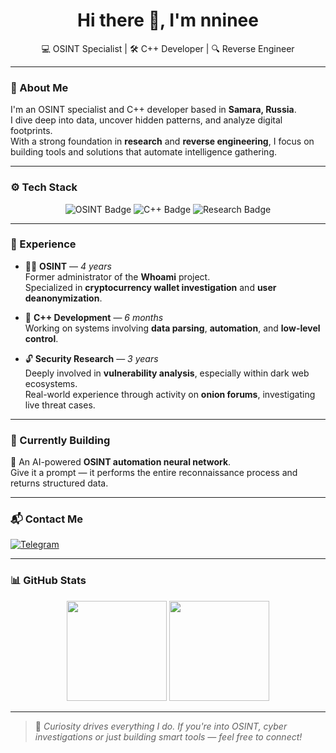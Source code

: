 <h1 align="center">Hi there 👋, I'm nninee</h1>
<p align="center">💻 OSINT Specialist | 🛠️ C++ Developer | 🔍 Reverse Engineer</p>

---

### 🧠 About Me

I'm an OSINT specialist and C++ developer based in **Samara, Russia**.  
I dive deep into data, uncover hidden patterns, and analyze digital footprints.  
With a strong foundation in **research** and **reverse engineering**, I focus on building tools and solutions that automate intelligence gathering.

---

### ⚙️ Tech Stack

<p align="center">
  <img src="https://img.shields.io/badge/OSINT-007ACC?style=for-the-badge&logo=spyder&logoColor=white" alt="OSINT Badge"/>
  <img src="https://img.shields.io/badge/C++-00599C?style=for-the-badge&logo=c%2B%2B&logoColor=white" alt="C++ Badge"/>
  <img src="https://img.shields.io/badge/Research-8E44AD?style=for-the-badge&logo=bookstack&logoColor=white" alt="Research Badge"/>
</p>

---

### 💼 Experience

- 🕵️‍♂️ **OSINT** — *4 years*  
  Former administrator of the **Whoami** project.  
  Specialized in **cryptocurrency wallet investigation** and **user deanonymization**.

- 🧬 **C++ Development** — *6 months*  
  Working on systems involving **data parsing**, **automation**, and **low-level control**.

- 🔓 **Security Research** — *3 years*  
  Deeply involved in **vulnerability analysis**, especially within dark web ecosystems.  
  Real-world experience through activity on **onion forums**, investigating live threat cases.

---

### 🚀 Currently Building

🧠 An AI-powered **OSINT automation neural network**.  
Give it a prompt — it performs the entire reconnaissance process and returns structured data.

---

### 📬 Contact Me

<p align="left">
  <a href="https://t.me/zhivogamer" target="_blank">
    <img src="https://img.shields.io/badge/Telegram-26A5E4?style=for-the-badge&logo=telegram&logoColor=white" alt="Telegram"/>
  </a>
</p>

---

### 📊 GitHub Stats

<p align="center">
  <img src="https://github-readme-stats.vercel.app/api?username=nninee&show_icons=true&theme=github_dark" height="160"/>
  <img src="https://github-readme-stats.vercel.app/api/top-langs/?username=nninee&layout=compact&theme=github_dark" height="160"/>
</p>

---

> 🧩 *Curiosity drives everything I do. If you're into OSINT, cyber investigations or just building smart tools — feel free to connect!*
